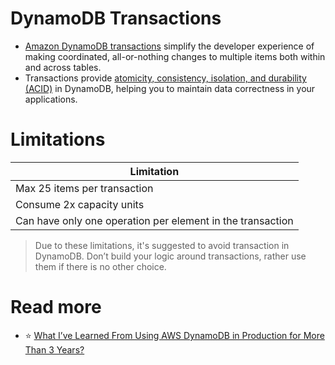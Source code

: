 # DynamoDB Transactions
- [Amazon DynamoDB transactions](https://docs.aws.amazon.com/amazondynamodb/latest/developerguide/transactions.html) simplify the developer experience of making coordinated, all-or-nothing changes to multiple items both within and across tables. 
- Transactions provide [atomicity, consistency, isolation, and durability (ACID)](../../../1_HLDDesignComponents/3_DatabaseComponents/1_Glossaries/ACIDTransactions/Readme.md) in DynamoDB, helping you to maintain data correctness in your applications.

# Limitations

| Limitation                                                 |
|------------------------------------------------------------|
| Max 25 items per transaction                               |
| Consume 2x capacity units                                  |
| Can have only one operation per element in the transaction |

> Due to these limitations, it's suggested to avoid transaction in DynamoDB.
> Don’t build your logic around transactions, rather use them if there is no other choice.

# Read more
- :star: [What I’ve Learned From Using AWS DynamoDB in Production for More Than 3 Years?](https://medium.com/aws-tip/what-ive-learned-from-using-aws-dynamodb-in-production-for-more-than-3-years-49a077886b5c)
